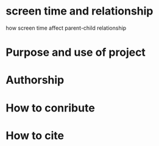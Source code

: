 # screen time and relationship
 how screen time affect parent-child relationship
# Purpose and use of project

# Authorship

# How to conribute

# How to cite 
